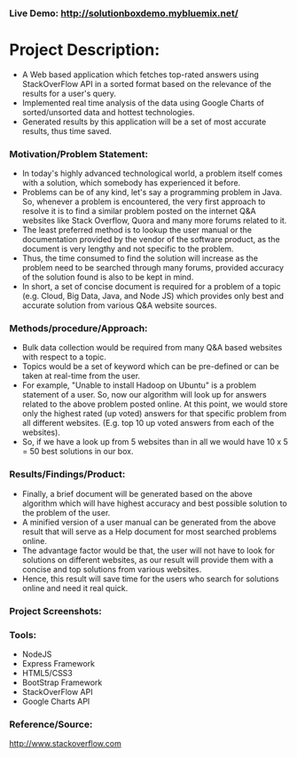 ### Live Demo: http://solutionboxdemo.mybluemix.net/

# Project Description:
- A Web based application which fetches top-rated answers using StackOverFlow API in a sorted format based on the relevance of the results for a user's query.
- Implemented real time analysis of the data using Google Charts of sorted/unsorted data and hottest technologies.
- Generated results by this application will be a set of most accurate results, thus time saved. 

### Motivation/Problem Statement:
- In today's highly advanced technological world, a problem itself comes with a solution, which somebody has experienced it before. 
- Problems can be of any kind, let's say a programming problem in Java. So, whenever a problem is encountered, the very first approach to resolve it is to find a similar problem posted on the internet Q&A websites like Stack Overflow, Quora and many more forums related to it. 
- The least preferred method is to lookup the user manual or the documentation provided by the vendor of the software product, as the document is very lengthy and not specific to the problem. 
- Thus, the time consumed to find the solution will increase as the problem need to be searched through many forums, provided accuracy of the solution found is also to be kept in mind. 
- In short, a set of concise document is required for a problem of a topic (e.g. Cloud, Big Data, Java, and Node JS) which provides only best and accurate solution from various Q&A website sources.

### Methods/procedure/Approach:
- Bulk data collection would be required from many Q&A based websites with respect to a topic. 
- Topics would be a set of keyword which can be pre-defined or can be taken at real-time from the user.
- For example, "Unable to install Hadoop on Ubuntu" is a problem statement of a user. So, now our algorithm will look up for answers related to the above problem posted online. At this point, we would store only the highest rated (up voted) answers for that specific problem from all different websites. (E.g. top 10 up voted answers from each of the websites). 
- So, if we have a look up from 5 websites than in all we would have 10 x 5 = 50 best solutions in our box.

### Results/Findings/Product:

- Finally, a brief document will be generated based on the above algorithm which will have highest accuracy and best possible solution to the problem of the user. 
- A minified version of a user manual can be generated from the above result that will serve as a Help document for most searched problems online. 
- The advantage factor would be that, the user will not have to look for solutions on different websites, as our result will provide them with a concise and top solutions from various websites. 
- Hence, this result will save time for the users who search for solutions online and need it real quick.


### Project Screenshots:



### Tools:
- NodeJS
- Express Framework
- HTML5/CSS3
- BootStrap Framework
- StackOverFlow API
- Google Charts API

### Reference/Source:
http://www.stackoverflow.com

